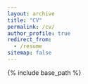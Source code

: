 ```yaml
---
layout: archive
title: "CV"
permalink: /cv/
author_profile: true
redirect_from:
  - /resume
sitemap: false
---
```


{% include base_path %}

